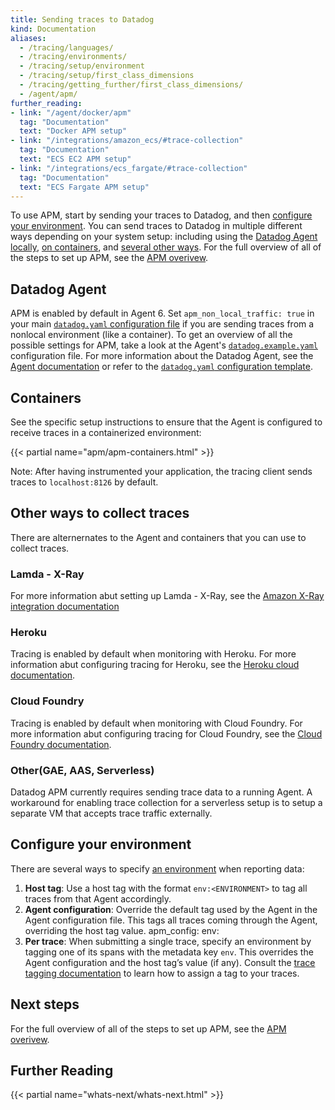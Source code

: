 ```yaml
---
title: Sending traces to Datadog
kind: Documentation
aliases:
  - /tracing/languages/
  - /tracing/environments/
  - /tracing/setup/environment
  - /tracing/setup/first_class_dimensions
  - /tracing/getting_further/first_class_dimensions/
  - /agent/apm/
further_reading:
- link: "/agent/docker/apm"
  tag: "Documentation"
  text: "Docker APM setup"
- link: "/integrations/amazon_ecs/#trace-collection"
  tag: "Documentation"
  text: "ECS EC2 APM setup"
- link: "/integrations/ecs_fargate/#trace-collection"
  tag: "Documentation"
  text: "ECS Fargate APM setup"
---
```


To use APM, start by sending your traces to Datadog, and then [configure your environment](#-configure-your-environment). You can send traces to Datadog in multiple different ways depending on your system setup: including using the [Datadog Agent locally](#datadog-agent), [on containers](#containers), and [several other ways](#other-ways-to-collect-traces). For the full overview of all of the steps to set up APM, see the [APM overivew][1].

## Datadog Agent

APM is enabled by default in Agent 6. Set `apm_non_local_traffic: true` in your main [`datadog.yaml` configuration file][2] if you are sending traces from a nonlocal environment (like a container). 
To get an overview of all the possible settings for APM, take a look at the Agent's [`datadog.example.yaml`][3] configuration file. For more information about the Datadog Agent, see the [Agent documentation][4] or refer to the [`datadog.yaml` configuration template][5].

## Containers

See the specific setup instructions to ensure that the Agent is configured to receive traces in a containerized environment:

{{< partial name="apm/apm-containers.html" >}}

Note: After having instrumented your application, the tracing client sends traces to `localhost:8126` by default. 

## Other ways to collect traces

There are alternernates to the Agent and containers that you can use to collect traces.

### Lamda - X-Ray

For more information abut setting up Lamda - X-Ray, see the [Amazon X-Ray integration documentation][6]

### Heroku

Tracing is enabled by default when monitoring with Heroku. For more information abut configuring tracing for Heroku, see the [Heroku cloud documentation][7].

### Cloud Foundry

Tracing is enabled by default when monitoring with Cloud Foundry. For more information abut configuring tracing for Cloud Foundry, see the [Cloud Foundry documentation][8].

### Other(GAE, AAS, Serverless)

Datadog APM currently requires sending trace data to a running Agent. A workaround for enabling trace collection for a serverless setup is to setup a separate VM that accepts trace traffic externally.

## Configure your environment

There are several ways to specify [an environment][9] when reporting data:

1. **Host tag**: Use a host tag with the format `env:<ENVIRONMENT>` to tag all traces from that Agent accordingly.
2. **Agent configuration**: Override the default tag used by the Agent in the Agent configuration file. This tags all traces coming through the Agent, overriding the host tag value.
  apm_config:
  env: <ENVIRONMENT>
4. **Per trace**: When submitting a single trace, specify an environment by tagging one of its spans with the metadata key `env`. This overrides the Agent configuration and the host tag’s value (if any). Consult the [trace tagging documentation][10] to learn how to assign a tag to your traces.

## Next steps

For the full overview of all of the steps to set up APM, see the [APM overivew][1].

## Further Reading

{{< partial name="whats-next/whats-next.html" >}}

[1]: /tracing
[2]: /agent/guide/agent-configuration-files/?tab=agentv6#agent-main-configuration-file
[3]: https://github.com/DataDog/datadog-trace-agent/blob/6.4.1/datadog.example.yaml
[4]: /agent
[5]: https://github.com/DataDog/datadog-agent/blob/master/pkg/config/config_template.yaml
[6]: /integrations/amazon_xray/#overview
[7]: /agent/basic_agent_usage/heroku/#installation
[8]: /integrations/cloud_foundry/#trace-collection
[9]: /tracing/advanced/setting_primary_tags_to_scope/#definition
[10]: /tracing/advanced/adding_metadata_to_spans/?tab=java
